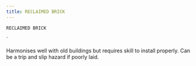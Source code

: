 ```yaml
---
title: RECLAIMED BRICK
---
```

`RECLAIMED BRICK`

`

Harmonises well with old buildings but requires skill to install properly.  Can be a trip and slip hazard if poorly laid.